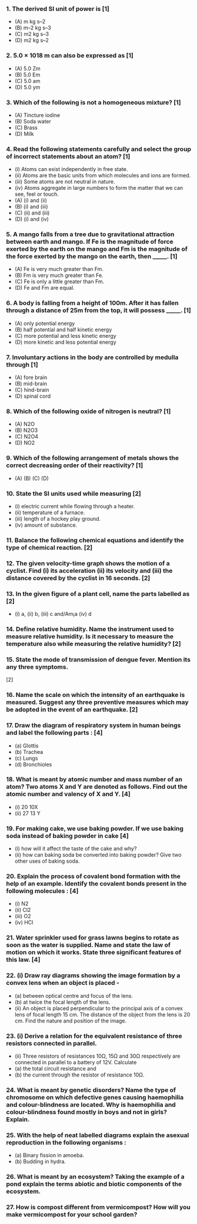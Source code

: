 ### 1. The derived SI unit of power is [1]
* (A) m kg s–2 
* (B) m–2 kg s–3
* (C) m2 kg s–3 
* (D) m2 kg s–2

### 2. 5.0 × 1018 m can also be expressed as [1]
* (A) 5.0 Zm 
* (B) 5.0 Em
* (C) 5.0 am 
* (D) 5.0 ym

### 3. Which of the following is not a homogeneous mixture? [1]
* (A) Tincture iodine 
* (B) Soda water
* (C) Brass 
* (D) Milk

### 4. Read the following statements carefully and select the group of incorrect statements about an atom? [1]
* (i) Atoms can exist independently in free state.
* (ii) Atoms are the basic units from which molecules and ions are formed.
* (iii) Some atoms are not neutral in nature.
* (iv) Atoms aggregate in large numbers to form the matter that we can see, feel or touch.
* (A) (i) and (ii) 
* (B) (i) and (iii)
* (C) (ii) and (iii) 
* (D) (i) and (iv)

### 5. A mango falls from a tree due to gravitational attraction between earth and mango. If Fe is the magnitude of force exerted by the earth on the mango and Fm is the magnitude of the force exerted by the mango on the earth, then _____. [1]
* (A) Fe is very much greater than Fm.
* (B) Fm is very much greater than Fe.
* (C) Fe is only a little greater than Fm.
* (D) Fe and Fm are equal.

### 6. A body is falling from a height of 100m. After it has fallen through a distance of 25m from the top, it will possess _____. [1]
* (A) only potential energy
* (B) half potential and half kinetic energy
* (C) more potential and less kinetic energy
* (D) more kinetic and less potential energy

### 7. Involuntary actions in the body are controlled by medulla through [1]
* (A) fore brain 
* (B) mid-brain
* (C) hind-brain 
* (D) spinal cord

### 8. Which of the following oxide of nitrogen is neutral? [1]
* (A) N2O 
* (B) N2O3
* (C) N2O4 
* (D) NO2

### 9. Which of the following arrangement of metals shows the correct decreasing order of their reactivity? [1]
* (A) (B) (C) (D)

### 10. State the SI units used while measuring [2]
* (i) electric current while flowing through a heater.
* (ii) temperature of a furnace.
* (iii) length of a hockey play ground.
* (iv) amount of substance.

### 11. Balance the following chemical equations and identify the type of chemical reaction. [2]

### 12. The given velocity-time graph shows the motion of a cyclist. Find (i) its acceleration (ii) its velocity and (iii) the distance covered by the cyclist in 16 seconds. [2]

### 13. In the given figure of a plant cell, name the parts labelled as [2]
* (i) a, (ii) b, (iii) c and/Am¡a (iv) d

### 14. Define relative humidity. Name the instrument used to measure relative humidity. Is it necessary to measure the temperature also while measuring the relative humidity? [2]

### 15. State the mode of transmission of dengue fever. Mention its any three symptoms.
[2]

### 16. Name the scale on which the intensity of an earthquake is measured. Suggest any three preventive measures which may be adopted in the event of an earthquake. [2]

### 17. Draw the diagram of respiratory system in human beings and label the following parts : [4]
* (a) Glottis
* (b) Trachea
* (c) Lungs
* (d) Bronchioles

### 18. What is meant by atomic number and mass number of an atom? Two atoms X and Y are denoted as follows. Find out the atomic number and valency of X and Y. [4]
* (i) 20 10X 
* (ii) 27 13 Y

### 19. For making cake, we use baking powder. If we use baking soda instead of baking powder in cake [4]
* (i) how will it affect the taste of the cake and why?
* (ii) how can baking soda be converted into baking powder? Give two other uses of baking soda.

### 20. Explain the process of covalent bond formation with the help of an example. Identify the covalent bonds present in the following molecules : [4]
* (i) N2 
* (ii) Cl2
* (iii) O2 
* (iv) HCl
### 21. Water sprinkler used for grass lawns begins to rotate as soon as the water is supplied. Name and state the law of motion on which it works. State three significant features of this law. [4]

### 22. (i) Draw ray diagrams showing the image formation by a convex lens when an object is placed -
* (a) between optical centre and focus of the lens.
* (b) at twice the focal length of the lens.
* (ii) An object is placed perpendicular to the principal axis of a convex lens of focal length 15 cm. The distance of the object from the lens is 20 cm. Find the nature and position of the image.

### 23. (i) Derive a relation for the equivalent resistance of three resistors connected in parallel.
* (ii) Three resistors of resistances 10Ω, 15Ω and 30Ω respectively are connected in parallel to a battery of 12V. Calculate
* (a) the total circuit resistance and
* (b) the current through the resistor of resistance 10Ω. 

### 24. What is meant by genetic disorders? Name the type of chromosome on which defective genes causing haemophilia and colour-blindness are located. Why is haemophilia and colour-blindness found mostly in boys and not in girls? Explain.

### 25. With the help of neat labelled diagrams explain the asexual reproduction in the following organisms :
* (a) Binary fission in amoeba.
* (b) Budding in hydra.

### 26. What is meant by an ecosystem? Taking the example of a pond explain the terms abiotic and biotic components of the ecosystem.

### 27. How is compost different from vermicompost? How will you make vermicompost for your school garden?
